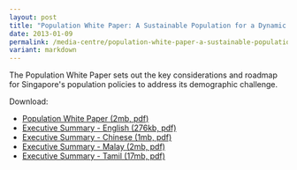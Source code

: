 ```yaml
---
layout: post
title: "Population White Paper: A Sustainable Population for a Dynamic Singapore"
date: 2013-01-09
permalink: /media-centre/population-white-paper-a-sustainable-population-for-a-dynamic-singapore/
variant: markdown
---
```

The Population White Paper sets out the key considerations and roadmap for Singapore's population policies to address its demographic challenge.

Download:

* [Population White Paper (2mb, pdf)](/files/media-centre/Population%20White%20Paper/chart7_png.pdf)
* [Executive Summary - English (276kb, pdf)](/files/media-centre/Population%20White%20Paper/exec_summary_english.pdf)
* [Executive Summary - Chinese (1mb, pdf)](/files/media-centre/Population%20White%20Paper/exec_summary_chinese.pdf)
* [Executive Summary - Malay (2mb, pdf)](/files/media-centre/Population%20White%20Paper/exec_summary_malay.pdf)
* [Executive Summary - Tamil (17mb, pdf)](https://github.com/isomerpages/isomerpages-stratgroup/raw/master/images/PublicationImages/exec-summary-tamil.pdf)